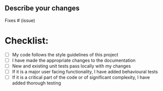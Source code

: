 ## Describe your changes

Fixes # (issue)

# Checklist:

- [ ] My code follows the style guidelines of this project
- [ ] I have made the appropriate changes to the documentation
- [ ] New and existing unit tests pass locally with my changes
- [ ] If it is a major user facing functionality, I have added behavioural tests
- [ ] If it is a critical part of the code or of significant complexity, I have added thorough testing
